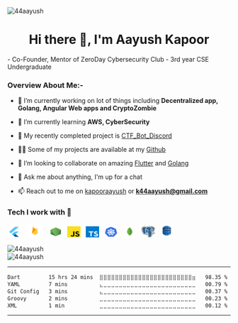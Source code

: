<p align="left"> <img src="https://komarev.com/ghpvc/?username=44aayush" alt="44aayush" /> </p>

<h1 align="center">Hi there 👋, I'm Aayush Kapoor</h1>
 - Co-Founder, Mentor of ZeroDay Cybersecurity Club
 - 3rd year CSE Undergraduate

<br>

### Overview About Me:-

- 🔭 I’m currently working on lot of things including <strong>Decentralized app, Golang, Angular Web apps and CryptoZombie</strong>

- 🌱 I’m currently learning **AWS, CyberSecurity**

- 🤔 My recently completed project is [CTF_Bot_Discord](https://github.com/44aayush/CTF_Bot_Discord)

- 👨‍💻 Some of my projects are available at my [Github](https://github.com/44aayush?tab=repositories)

- 👯 I’m looking to collaborate on amazing [Flutter](https://flutter.dev/) and [Golang](https://pkg.go.dev/)

- 💬 Ask me about anything, I'm up for a chat

- 📫 Reach out to me on [kapooraayush](https://www.linkedin.com/in/kapooraayush/) or **k44aayush@gmail.com**

### Tech I work with 🔨
<p>
<img src="https://raw.githubusercontent.com/Sameerkash/Sameerkash/master/assets/flutter.png" alt="flutter" height="25" width="30"/> &nbsp; 
<img src="https://raw.githubusercontent.com/Sameerkash/Sameerkash/master/assets/firebase.png" alt="fb" height="30" width="40"/> &nbsp;
<img src="https://raw.githubusercontent.com/Sameerkash/Sameerkash/master/assets/node.png" alt="node" height="25" width="30"/> &nbsp; 
<img src="https://raw.githubusercontent.com/Sameerkash/Sameerkash/master/assets/js.png" alt="js" height="25" width="30"/> &nbsp;
<img src="https://raw.githubusercontent.com/Sameerkash/Sameerkash/master/assets/ts.png" alt="ts" height="25" width="30"/> &nbsp;  
<img src="https://raw.githubusercontent.com/Sameerkash/Sameerkash/master/assets/k8s.png" alt="k8s" height="25" width="30"/>&nbsp;&nbsp;    
<img src="https://raw.githubusercontent.com/Sameerkash/Sameerkash/master/assets/mongo.jpg" alt="mongo" height="25" width="30"/> &nbsp;   
<img src="https://raw.githubusercontent.com/Sameerkash/Sameerkash/master/assets/postgres.png" alt="postgres" height="25" width="30"/> &nbsp; 
<img src="https://raw.githubusercontent.com/Sameerkash/Sameerkash/master/assets/dynamodb.png" alt="dynamodb" height="30" width="30"/> &nbsp; 
</p>

<img align="left" src="https://github-readme-stats.vercel.app/api/top-langs/?username=44aayush&layout=compact&hide=html&theme=radical" alt="44aayush" />
<br>
<img align="center" src="https://github-readme-stats.vercel.app/api?username=44aayush&show_icons=true&theme=radical&count_private=true" alt="44aayush" />

-------------------------

<!--START_SECTION:waka-->
```text
Dart         15 hrs 24 mins  ⣿⣿⣿⣿⣿⣿⣿⣿⣿⣿⣿⣿⣿⣿⣿⣿⣿⣿⣿⣿⣿⣿⣿⣿⣶   98.35 % 
YAML         7 mins          ⣄⣀⣀⣀⣀⣀⣀⣀⣀⣀⣀⣀⣀⣀⣀⣀⣀⣀⣀⣀⣀⣀⣀⣀⣀   00.79 % 
Git Config   3 mins          ⣄⣀⣀⣀⣀⣀⣀⣀⣀⣀⣀⣀⣀⣀⣀⣀⣀⣀⣀⣀⣀⣀⣀⣀⣀   00.37 % 
Groovy       2 mins          ⣀⣀⣀⣀⣀⣀⣀⣀⣀⣀⣀⣀⣀⣀⣀⣀⣀⣀⣀⣀⣀⣀⣀⣀⣀   00.23 % 
XML          1 min           ⣀⣀⣀⣀⣀⣀⣀⣀⣀⣀⣀⣀⣀⣀⣀⣀⣀⣀⣀⣀⣀⣀⣀⣀⣀   00.12 % 
```
<!--END_SECTION:waka-->

-------------------------

